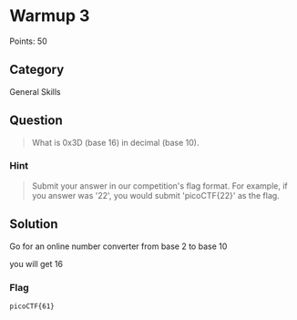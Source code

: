 # Warmup 3
Points: 50

## Category
General Skills

## Question
>What is 0x3D (base 16) in decimal (base 10). 

### Hint
>Submit your answer in our competition's flag format. For example, if you answer was '22', you would submit 'picoCTF{22}' as the flag.

## Solution
Go for an online number converter from base 2 to base 10

you will get 16

### Flag
`picoCTF{61}`
